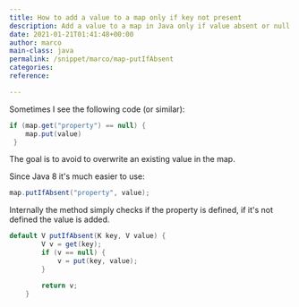 ```yaml
---
title: How to add a value to a map only if key not present
description: Add a value to a map in Java only if value absent or null
date: 2021-01-21T01:41:48+00:00
author: marco
main-class: java
permalink: /snippet/marco/map-putIfAbsent
categories:
reference:

---
```

Sometimes I see the following code (or similar):

```java
if (map.get("property") == null) {
    map.put(value)
 }
```

The goal is to avoid to overwrite an existing value in the map.

Since Java 8 it's much easier to use:

```java
map.putIfAbsent("property", value);
```

Internally the method simply checks if the property is defined, if it's not defined the value is added.

```java
default V putIfAbsent(K key, V value) {
        V v = get(key);
        if (v == null) {
            v = put(key, value);
        }

        return v;
    }
```
